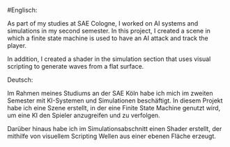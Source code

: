 #Englisch:

As part of my studies at SAE Cologne, I worked on AI systems and simulations in my second semester. In this project, I created a scene in which a finite state machine is used to have an AI attack and track the player.

In addition, I created a shader in the simulation section that uses visual scripting to generate waves from a flat surface.

Deutsch:

Im Rahmen meines Studiums an der SAE Köln habe ich mich im zweiten Semester mit KI-Systemen und Simulationen beschäftigt. In diesem Projekt habe ich eine Szene erstellt, in der eine Finite State Machine genutzt wird, um eine KI den Spieler anzugreifen und zu verfolgen.

Darüber hinaus habe ich im Simulationsabschnitt einen Shader erstellt, der mithilfe von visuellem Scripting Wellen aus einer ebenen Fläche erzeugt.
